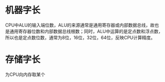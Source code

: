 # 机器字长
CPU中ALU的输入端位数，ALU的来源通常是通用寄存器或内部数据总线，故也是通用寄存器位数和内部数据总线根数；同时，ALU中运算的是定点数和浮点数，所以也是定点数位数，通常为8位，16位，32位，64位，反映CPU计算精度。

# 存储字长
为CPU向内存取某个
